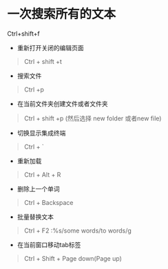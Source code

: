 # 一次搜索所有的文本

Ctrl+shift+f

- 重新打开关闭的编辑页面

> Ctrl + shift +t 

- 搜索文件

> Ctrl +p

- 在当前文件夹创建文件或者文件夹

> Ctrl + shift +p (然后选择 new folder 或者new file)

- 切换显示集成终端

> Ctrl + `

- 重新加载

> Ctrl + Alt + R

- 删除上一个单词

> Ctrl + Backspace

- 批量替换文本

> Ctrl + F2
> :%s/some words/to words/g

- 在当前窗口移动tab标签

> Ctrl + Shift + Page down(Page up)
